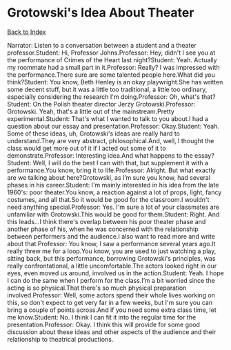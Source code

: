 # Grotowski's Idea About Theater
[Back to Index](https://github.com/windows10010/tpoExtractor/blog/master/README.md)

Narrator: Listen to a conversation between a student and a theater professor.Student: Hi, Professor Johns.Professor: Hey, didn't I see you at the performance of Crimes of the Heart last night?Student: Yeah. Actually my roommate had a small part in it.Professor: Really? I was impressed with the performance.There sure are some talented people here.What did you think?Student: You know, Beth Henley is an okay playwright.She has written some decent stuff, but it was a little too traditional, a little too ordinary, especially considering the research I'm doing.Professor: Oh, what's that?Student: On the Polish theater director Jerzy Grotowski.Professor: Grotowski. Yeah, that's a little out of the mainstream.Pretty experimental.Student: That's what I wanted to talk to you about.I had a question about our essay and presentation.Professor: Okay.Student: Yeah. Some of these ideas, uh, Grotowski's ideas are really hard to understand.They are very abstract, philosophical.And, well, I thought the class would get more out of it if I acted out some of it to demonstrate.Professor: Interesting idea.And what happens to the essay?Student: Well, I will do the best I can with that, but supplement it with a performance.You know, bring it to life.Professor: Alright. But what exactly are we talking about here?Grotowski, as I’m sure you know, had several phases in his career.Student: I'm mainly interested in his idea from the late 1960's: poor theater.You know, a reaction against a lot of props, light, fancy costumes, and all that.So it would be good for the classroom.I wouldn't need anything special.Professor: Yes. I'm sure a lot of your classmates are unfamiliar with Grotowski.This would be good for them.Student: Right. And this leads...I think there's overlap between his poor theater phase and another phase of his, when he was concerned with the relationship between performers and the audience.I also want to read more and write about that.Professor: You know, I saw a performance several years ago.It really threw me for a loop.You know, you are used to just watching a play, sitting back, but this performance, borrowing Grotowski's principles, was really confrontational, a little uncomfortable.The actors looked right in our eyes, even moved us around, involved us in the action.Student: Yeah. I hope I can do the same when I perform for the class.I’m a bit worried since the acting is so physical.That there's so much physical preparation involved.Professor: Well, some actors spend their whole lives working on this, so don't expect to get very far in a few weeks, but I'm sure you can bring a couple of points across.And if you need some extra class time, let me know.Student: No. I think I can fit it into the regular time for the presentation.Professor: Okay. I think this will provide for some good discussion about these ideas and other aspects of the audience and their relationship to theatrical productions.